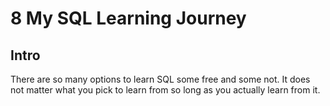 # 8 My SQL Learning Journey

## Intro

There are so many options to learn SQL some free and some not. It does not matter what you pick to learn from so long as you actually learn from it.

